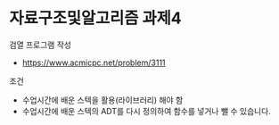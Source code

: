 # 자료구조및알고리즘 과제4

검열 프로그램 작성
- https://www.acmicpc.net/problem/3111

조건
- 수업시간에 배운 스텍을 활용(라이브러리) 해야 함
- 수업시간에 배운 스텍의 ADT를 다시 정의하여 함수를 넣거나 뺄 수 있습니다.
